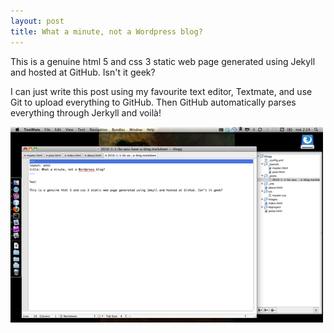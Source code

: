 ```yaml
---
layout: post
title: What a minute, not a Wordpress blog?
---
```


This is a genuine html 5 and css 3 static web page generated using Jekyll and hosted at GitHub. Isn't it geek?

I can just write this post using my favourite text editor, Textmate, and use Git to upload everything to GitHub. Then GitHub automatically parses everything through Jerkyll and voilà!   

<div class="image"><img src="/images/way_to_work.png"/></div>






